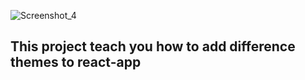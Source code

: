 ![Screenshot_4](https://user-images.githubusercontent.com/65915809/122677950-416c4100-d1ed-11eb-8177-0e00f888c8d4.png)
## This project teach you how to add difference themes to react-app
